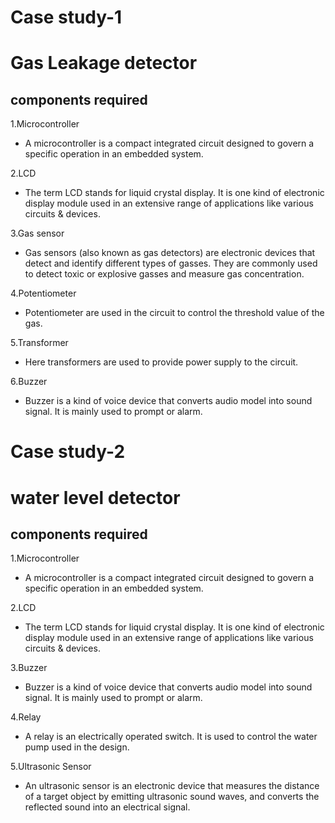 # Case study-1

# Gas Leakage detector

## components required
1.Microcontroller
* A microcontroller is a compact integrated circuit designed to govern a specific operation in an embedded system.

2.LCD
* The term LCD stands for liquid crystal display. It is one kind of electronic display module used in an extensive range of applications like various circuits & devices.

3.Gas sensor
* Gas sensors (also known as gas detectors) are electronic devices that detect and identify different types of gasses. They are commonly used to detect toxic or explosive gasses and measure gas concentration.

4.Potentiometer
* Potentiometer are used in the circuit to control the threshold value of the gas.

5.Transformer
* Here transformers are used to provide power supply to the circuit.

6.Buzzer
* Buzzer is a kind of voice device that converts audio model into sound signal. It is mainly used to prompt or alarm. 




# Case study-2

# water level detector

## components required
1.Microcontroller
* A microcontroller is a compact integrated circuit designed to govern a specific operation in an embedded system.

2.LCD
* The term LCD stands for liquid crystal display. It is one kind of electronic display module used in an extensive range of applications like various circuits & devices.

3.Buzzer
* Buzzer is a kind of voice device that converts audio model into sound signal. It is mainly used to prompt or alarm. 

4.Relay
* A relay is an electrically operated switch. It is used to control the water pump used in the design.

5.Ultrasonic Sensor 
* An ultrasonic sensor is an electronic device that measures the distance of a target object by emitting ultrasonic sound waves, and converts the reflected sound into an electrical signal.






